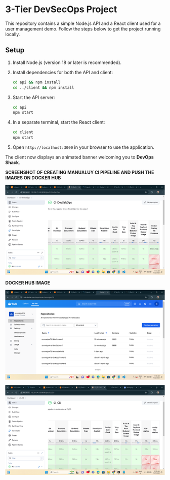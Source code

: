 # 3-Tier DevSecOps Project

This repository contains a simple Node.js API and a React client used for a user management demo. Follow the steps below to get the project running locally.

## Setup

1. Install Node.js (version 18 or later is recommended).
2. Install dependencies for both the API and client:

   ```bash
   cd api && npm install
   cd ../client && npm install
   ```

3. Start the API server:

   ```bash
   cd api
   npm start
   ```

4. In a separate terminal, start the React client:

   ```bash
   cd client
   npm start
   ```

5. Open `http://localhost:3000` in your browser to use the application.

The client now displays an animated banner welcoming you to **DevOps Shack**.

 **SCREENSHOT OF CREATING MANUALUY CI PIPELINE AND PUSH THE IMAGES ON DOCKER HUB**

 
 ![image alt](https://github.com/sonurajput675/3-Tier-DevSecOps-Mega-Project/blob/9c1804e7bd73a57bb02777a329fc835889eb18e2/Screenshot%202025-07-22%20111503.png)

 **DOCKER HUB IMAGE**

 ![image alt](https://github.com/sonurajput675/3-Tier-DevSecOps-Mega-Project/blob/c53a1746f7d125af5a7b7bb23031882b3503b395/Screenshot%202025-07-22%20111355.png)

 ![image alt](https://github.com/sonurajput675/3-Tier-DevSecOps-Mega-Project/blob/ede6e525df69b223f33e13b95c5beb0b34696dba/Screenshot%202025-07-27%20003214.png)
